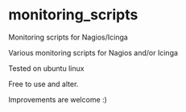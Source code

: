 # monitoring_scripts
Monitoring scripts for Nagios/Icinga

Various monitoring scripts for Nagios and/or Icinga

Tested on ubuntu linux

Free to use and alter.

Improvements are welcome :)
